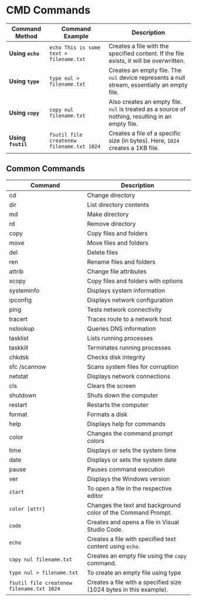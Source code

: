 # CMD Commands

| Command Method     | Command Example                           | Description                                                                                      |
| ------------------ | ----------------------------------------- | ------------------------------------------------------------------------------------------------ |
| **Using `echo`**   | `echo This is some text > filename.txt`   | Creates a file with the specified content. If the file exists, it will be overwritten.           |
| **Using `type`**   | `type nul > filename.txt`                 | Creates an empty file. The `nul` device represents a null stream, essentially an empty file.     |
| **Using `copy`**   | `copy nul filename.txt`                   | Also creates an empty file. `nul` is treated as a source of nothing, resulting in an empty file. |
| **Using `fsutil`** | `fsutil file createnew filename.txt 1024` | Creates a file of a specific size (in bytes). Here, `1024` creates a 1KB file.                   |

## Common Commands

| Command                                   | Description                                                        |
| ----------------------------------------- | ------------------------------------------------------------------ |
| cd                                        | Change directory                                                   |
| dir                                       | List directory contents                                            |
| md                                        | Make directory                                                     |
| rd                                        | Remove directory                                                   |
| copy                                      | Copy files and folders                                             |
| move                                      | Move files and folders                                             |
| del                                       | Delete files                                                       |
| ren                                       | Rename files and folders                                           |
| attrib                                    | Change file attributes                                             |
| xcopy                                     | Copy files and folders with options                                |
| systeminfo                                | Displays system information                                        |
| ipconfig                                  | Displays network configuration                                     |
| ping                                      | Tests network connectivity                                         |
| tracert                                   | Traces route to a network host                                     |
| nslookup                                  | Queries DNS information                                            |
| tasklist                                  | Lists running processes                                            |
| taskkill                                  | Terminates running processes                                       |
| chkdsk                                    | Checks disk integrity                                              |
| sfc /scannow                              | Scans system files for corruption                                  |
| netstat                                   | Displays network connections                                       |
| cls                                       | Clears the screen                                                  |
| shutdown                                  | Shuts down the computer                                            |
| restart                                   | Restarts the computer                                              |
| format                                    | Formats a disk                                                     |
| help                                      | Displays help for commands                                         |
| color                                     | Changes the command prompt colors                                  |
| time                                      | Displays or sets the system time                                   |
| date                                      | Displays or sets the system date                                   |
| pause                                     | Pauses command execution                                           |
| ver                                       | Displays the Windows version                                       |
| `start`                                   | To open a file in the respective editor                            |
| `color [attr]`                            | Changes the text and background color of the Command Prompt.       |
| `code`                                    | Creates and opens a file in Visual Studio Code.                    |
| `echo`                                    | Creates a file with specified text content using `echo`.           |
| `copy nul filename.txt`                   | Creates an empty file using the `copy` command.                    |
| `type nul > filename.txt`                 | To create an empty file using type                                 |
| `fsutil file createnew filename.txt 1024` | Creates a file with a specified size (1024 bytes in this example). |
